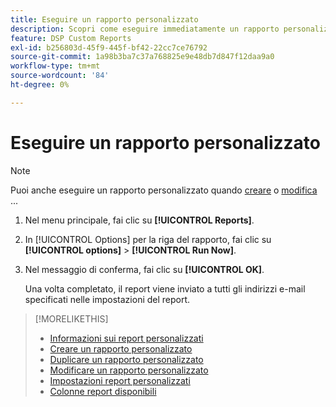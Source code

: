 ```yaml
---
title: Eseguire un rapporto personalizzato
description: Scopri come eseguire immediatamente un rapporto personalizzato.
feature: DSP Custom Reports
exl-id: b256803d-45f9-445f-bf42-22cc7ce76792
source-git-commit: 1a98b3ba7c37a768825e9e48db7d847f12daa9a0
workflow-type: tm+mt
source-wordcount: '84'
ht-degree: 0%

---
```


# Eseguire un rapporto personalizzato

>[!NOTE]
>
>Puoi anche eseguire un rapporto personalizzato quando [creare](report-create.md) o [modifica](report-edit.md) ...

1. Nel menu principale, fai clic su **[!UICONTROL Reports]**.

1. In [!UICONTROL Options] per la riga del rapporto, fai clic su **[!UICONTROL options]** > **[!UICONTROL Run Now]**.

1. Nel messaggio di conferma, fai clic su **[!UICONTROL OK]**.

   Una volta completato, il report viene inviato a tutti gli indirizzi e-mail specificati nelle impostazioni del report.

>[!MORELIKETHIS]
>
>* [Informazioni sui report personalizzati](/help/dsp/reports/report-about.md)
>* [Creare un rapporto personalizzato](/help/dsp/reports/report-create.md)
>* [Duplicare un rapporto personalizzato](/help/dsp/reports/report-copy.md)
>* [Modificare un rapporto personalizzato](/help/dsp/reports/report-edit.md)
>* [Impostazioni report personalizzati](/help/dsp/reports/report-settings.md)
>* [Colonne report disponibili](/help/dsp/reports/report-columns.md)

